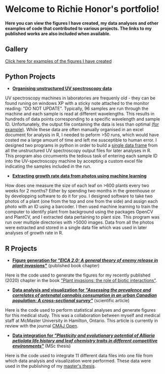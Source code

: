 
# Welcome to Richie Honor's portfolio! 

#### Here you can view the figures I have created, my data analyses and other examples of code that contributed to various projects. The links to my published works are also included when available. 



## **Gallery**
[Click here for examples of the figures I have created](richiehonor.github.io/Gallery.html)





## **Python Projects**


* **[Organising unstructured UV spectroscopy data](UV-Docs/UVSpec_Portfolio.html)**

UV spectroscopy machines in laboratories are frequenly old - they can be found runing on windows XP with a sticky note attached to the monitor reading: "DO NOT UPDATE". Typically, 96 samples are run through the machine and each sample is read at different wavelengths. This results in hundreds of data points corresponding to a specific wavelength and sample ID. Unfortunately, the output file containing the data is less than optimal [(for example)](UV-Docs/Dat_Dec_6_2019.txt). While these data are often manually organised in an excel document for analysis in R, I needed to peform >50 runs, which would have costed me a large amount of time and left me susceptible to human error. I designed two programs in python in order to build a [single data frame](UV-Docs/All_UV_Data.txt) from all the unstructured UV spectroscopy output files for later analyses in R. This program also circumvents the tedious task of entering each sample ID into the UV-spectroscopy machine by accepting a custom excel file indicating the samples included in the run.





* **[Extracting growth rate data from photos using machine learning](Machine_Learning_Portfolio.html)**

How does one measure the size of each leaf on >600 plants every two weeks for 2 months? Either by spending two months in the greenhouse or by developping software to do it for you. I designed software to take two photos of a plant (one from the top and one from the side) and assign each photo with an ID using a barcoder. I then used machine learning to train the computer to identify plant from background using the packages OpenCV and PlantCV, and I extracted data pertaining to plant size. This program was run over multiple directories with >5000 images. Data from all the photos were extracted and stored in a single data file which was used in later analyses of growth rate in R. 





## **R Projects**



* **[Figure generation for *"EICA 2.0: A general theory of enemy release in plant invasions"*](richiehonor.github.io/EICA2_SuppMat.html)** (published book chapter)

Here is the code used to generate the figures for my recently published (2020) chapter in the book ["Plant invasions: the role of biotic interactions"](https://www.cabi.org/cabebooks/ebook/20203555905). 




 * **[Data analysis and visualization for *"Assessing the prevalence and correlates of antenatal cannabis consumption in an urban Canadian population: A cross-sectional survey"*](richiehonor.github.io/Kaarid_et_al_2021_SupplementaryMaterial.html)** (scientific article)

Here is the code used to perform statistical analyses and generate figures for this medical study. This was a collaboration between myself and medical staff at McMaster University in Hamilton, Ontario. This article is currently in review with the journal [CMAJ Open](http://cmajopen.ca).




 * **[Data integration for *"Plasticity and evolutionary potential of Alliaria petiolata life history and leaf chemistry traits in different competitive environments"*](richiehonor.github.io/AllData_Synthesis.html)** (MSc thesis)

Here is the code used to integrate 11 different data files into one file from which data analysis and visualization were performed. These data were used in the publishing of my [master's thesis](https://qspace.library.queensu.ca/handle/1974/28610).











